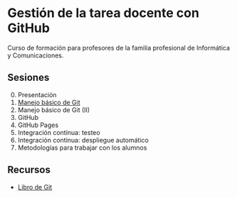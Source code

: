 # Gestión de la tarea docente con GitHub
Curso de formación para profesores de la familia profesional de Informática y Comunicaciones.

## Sesiones
0. Presentación
1. [Manejo básico de Git](sesion-1.org)
2. Manejo básico de Git (II)
3. GitHub
4. GitHub Pages
5. Integración continua: testeo
6. Integración continua: despliegue automático
7. Metodologías para trabajar con los alumnos

## Recursos
- [Libro de Git](https://git-scm.com/book/es/v2)

